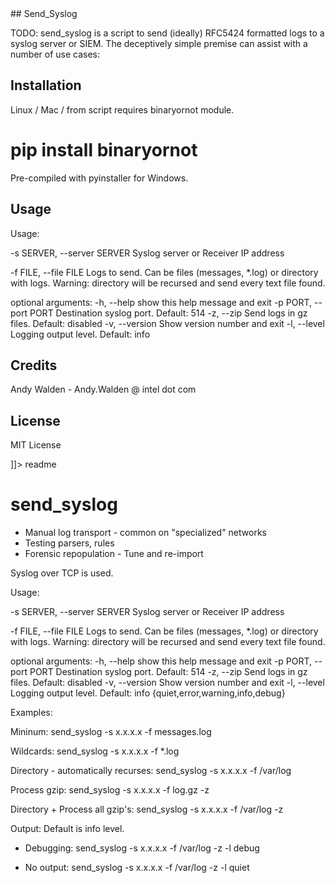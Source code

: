 <snippet>
  <content>
 ## Send_Syslog

TODO: send_syslog is a script to send (ideally) RFC5424 formatted logs to a syslog server or SIEM. The deceptively simple premise can assist with a number of use cases:

## Installation

Linux / Mac / from script requires binaryornot module.

# pip install binaryornot

Pre-compiled with pyinstaller for Windows.

## Usage


 Usage:

  -s SERVER,    --server SERVER 	Syslog server or Receiver IP address

  -f FILE,      --file FILE         Logs to send. Can be files (messages, *.log) or
                                    directory with logs. Warning: directory will be
                                    recursed and send every text file found.


optional arguments:
  -h,		--help		show this help message and exit
  -p PORT,	--port PORT Destination syslog port. Default: 514
  -z,		--zip		Send logs in gz files. Default: disabled
  -v,		--version   Show version number and exit
  -l, 		--level		Logging output level. Default: info


## Credits

Andy Walden - Andy.Walden @ intel dot com

## License

MIT License

]]></content>
  <tabTrigger>readme</tabTrigger>
</snippet>

# send_syslog


 * Manual log transport - common on "specialized" networks
 * Testing parsers, rules
 * Forensic repopulation - Tune and re-import

Syslog over TCP is used.

 Usage:

  -s SERVER,    --server SERVER 	Syslog server or Receiver IP address

  -f FILE,      --file FILE         Logs to send. Can be files (messages, *.log) or
                                    directory with logs. Warning: directory will be
                                    recursed and send every text file found.


optional arguments:
  -h,		--help		show this help message and exit
  -p PORT,	--port PORT Destination syslog port. Default: 514
  -z,		--zip		Send logs in gz files. Default: disabled
  -v,		--version   Show version number and exit
  -l, 		--level		Logging output level. Default: info
  						 {quiet,error,warning,info,debug}

Examples:

Mininum:
send_syslog -s x.x.x.x -f messages.log

Wildcards:
send_syslog -s x.x.x.x -f *.log

Directory - automatically recurses:
send_syslog -s x.x.x.x -f /var/log

Process gzip:
send_syslog -s x.x.x.x -f log.gz -z

Directory + Process all gzip's:
send_syslog -s x.x.x.x -f /var/log -z

Output:
Default is info level.

- Debugging:
  send_syslog -s x.x.x.x -f /var/log -z -l debug

- No output:
  send_syslog -s x.x.x.x -f /var/log -z -l quiet


